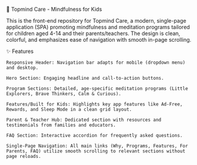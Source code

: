 🧘 Topmind Care - Mindfulness for Kids

This is the front-end repository for Topmind Care, a modern, single-page application (SPA) promoting mindfulness and meditation programs tailored for children aged 4-14 and their parents/teachers. The design is clean, colorful, and emphasizes ease of navigation with smooth in-page scrolling.

✨ Features

    Responsive Header: Navigation bar adapts for mobile (dropdown menu) and desktop.

    Hero Section: Engaging headline and call-to-action buttons.

    Program Sections: Detailed, age-specific meditation programs (Little Explorers, Brave Thinkers, Calm & Curious).

    Features/Built for Kids: Highlights key app features like Ad-Free, Rewards, and Sleep Mode in a clean grid layout.

    Parent & Teacher Hub: Dedicated section with resources and testimonials from families and educators.

    FAQ Section: Interactive accordion for frequently asked questions.

    Single-Page Navigation: All main links (Why, Programs, Features, For Parents, FAQ) utilize smooth scrolling to relevant sections without page reloads.
